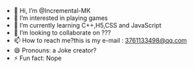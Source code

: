 - 👋 Hi, I’m @Incremental-MK
- 👀 I’m interested in playing games
- 🌱 I’m currently learning C++,H5,CSS and JavaScript
- 💞️ I’m looking to collaborate on ???
- 📫 How to reach me?this is my e-mail : 3761133498@qq.com
- 😄 Pronouns: a Joke creator?
- ⚡ Fun fact: Nope

<!---
Incremental-MK/Incremental-MK is a ✨ special ✨ repository because its `README.md` (this file) appears on your GitHub profile.
You can click the Preview link to take a look at your changes.
--->
